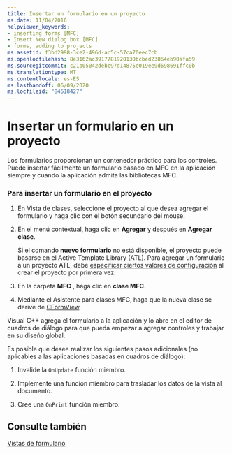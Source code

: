 ```yaml
---
title: Insertar un formulario en un proyecto
ms.date: 11/04/2016
helpviewer_keywords:
- inserting forms [MFC]
- Insert New dialog box [MFC]
- forms, adding to projects
ms.assetid: f3bd2998-3ce2-496d-ac5c-57ca70eec7cb
ms.openlocfilehash: 8e3162ac3917781920130bcbed23864eb90afa59
ms.sourcegitcommit: c21b05042debc97d14875e019ee9d698691ffc0b
ms.translationtype: MT
ms.contentlocale: es-ES
ms.lasthandoff: 06/09/2020
ms.locfileid: "84618427"
---
```

# <a name="inserting-a-form-into-a-project"></a>Insertar un formulario en un proyecto

Los formularios proporcionan un contenedor práctico para los controles. Puede insertar fácilmente un formulario basado en MFC en la aplicación siempre y cuando la aplicación admita las bibliotecas MFC.

### <a name="to-insert-a-form-into-your-project"></a>Para insertar un formulario en el proyecto

1. En Vista de clases, seleccione el proyecto al que desea agregar el formulario y haga clic con el botón secundario del mouse.

1. En el menú contextual, haga clic en **Agregar** y después en **Agregar clase**.

   Si el comando **nuevo formulario** no está disponible, el proyecto puede basarse en el Active Template Library (ATL). Para agregar un formulario a un proyecto ATL, debe [especificar ciertos valores de configuración](../atl/reference/application-settings-atl-project-wizard.md) al crear el proyecto por primera vez.

1. En la carpeta **MFC** , haga clic en **clase MFC**.

1. Mediante el Asistente para clases MFC, haga que la nueva clase se derive de [CFormView](reference/cformview-class.md).

Visual C++ agrega el formulario a la aplicación y lo abre en el editor de cuadros de diálogo para que pueda empezar a agregar controles y trabajar en su diseño global.

Es posible que desee realizar los siguientes pasos adicionales (no aplicables a las aplicaciones basadas en cuadros de diálogo):

1. Invalide la `OnUpdate` función miembro.

1. Implemente una función miembro para trasladar los datos de la vista al documento.

1. Cree una `OnPrint` función miembro.

## <a name="see-also"></a>Consulte también

[Vistas de formulario](form-views-mfc.md)
